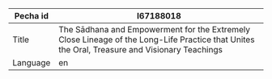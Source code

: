 |Pecha id | I67188018
| --- | --- 
|Title | The Sādhana and Empowerment for the Extremely Close Lineage of the Long-Life Practice that Unites the Oral, Treasure and Visionary Teachings 
|Language | en